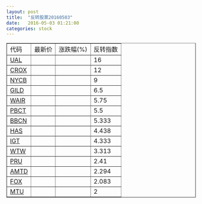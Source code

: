 ```yaml
---
layout: post
title:  "反转股票20160503"
date:   2016-05-03 01:21:00
categories: stock
---
```


<script type="text/javascript">
var stockList = []
stockList.push('gb_ual');
stockList.push('gb_crox');
stockList.push('gb_nycb');
stockList.push('gb_gild');
stockList.push('gb_wair');
stockList.push('gb_pbct');
stockList.push('gb_bbcn');
stockList.push('gb_has');
stockList.push('gb_igt');
stockList.push('gb_wtw');
stockList.push('gb_pru');
stockList.push('gb_amtd');
stockList.push('gb_fox');
stockList.push('gb_mtu');
</script>

<table border="1">
 <tr>
 <td>代码</td>
  <td>最新价</td>
  <td>涨跌幅(%)</td>
 <td>反转指数</td>
</tr>
  <tr id="ual"><td><a href="http://stock.finance.sina.com.cn/usstock/quotes/UAL.html" target="_blank">UAL</a></td><td></td><td></td><td>16</td></tr>
  <tr id="crox"><td><a href="http://stock.finance.sina.com.cn/usstock/quotes/CROX.html" target="_blank">CROX</a></td><td></td><td></td><td>12</td></tr>
  <tr id="nycb"><td><a href="http://stock.finance.sina.com.cn/usstock/quotes/NYCB.html" target="_blank">NYCB</a></td><td></td><td></td><td>9</td></tr>
  <tr id="gild"><td><a href="http://stock.finance.sina.com.cn/usstock/quotes/GILD.html" target="_blank">GILD</a></td><td></td><td></td><td>6.5</td></tr>
  <tr id="wair"><td><a href="http://stock.finance.sina.com.cn/usstock/quotes/WAIR.html" target="_blank">WAIR</a></td><td></td><td></td><td>5.75</td></tr>
  <tr id="pbct"><td><a href="http://stock.finance.sina.com.cn/usstock/quotes/PBCT.html" target="_blank">PBCT</a></td><td></td><td></td><td>5.5</td></tr>
  <tr id="bbcn"><td><a href="http://stock.finance.sina.com.cn/usstock/quotes/BBCN.html" target="_blank">BBCN</a></td><td></td><td></td><td>5.333</td></tr>
  <tr id="has"><td><a href="http://stock.finance.sina.com.cn/usstock/quotes/HAS.html" target="_blank">HAS</a></td><td></td><td></td><td>4.438</td></tr>
  <tr id="igt"><td><a href="http://stock.finance.sina.com.cn/usstock/quotes/IGT.html" target="_blank">IGT</a></td><td></td><td></td><td>4.333</td></tr>
  <tr id="wtw"><td><a href="http://stock.finance.sina.com.cn/usstock/quotes/WTW.html" target="_blank">WTW</a></td><td></td><td></td><td>3.313</td></tr>
  <tr id="pru"><td><a href="http://stock.finance.sina.com.cn/usstock/quotes/PRU.html" target="_blank">PRU</a></td><td></td><td></td><td>2.41</td></tr>
  <tr id="amtd"><td><a href="http://stock.finance.sina.com.cn/usstock/quotes/AMTD.html" target="_blank">AMTD</a></td><td></td><td></td><td>2.294</td></tr>
  <tr id="fox"><td><a href="http://stock.finance.sina.com.cn/usstock/quotes/FOX.html" target="_blank">FOX</a></td><td></td><td></td><td>2.083</td></tr>
  <tr id="mtu"><td><a href="http://stock.finance.sina.com.cn/usstock/quotes/MTU.html" target="_blank">MTU</a></td><td></td><td></td><td>2</td></tr>
</table>
